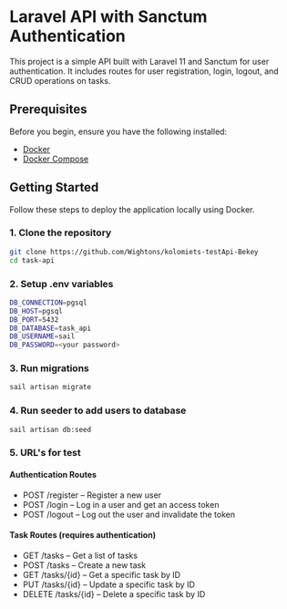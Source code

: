 # Laravel API with Sanctum Authentication

This project is a simple API built with Laravel 11 and Sanctum for user authentication. It includes routes for user registration, login, logout, and CRUD operations on tasks.

## Prerequisites

Before you begin, ensure you have the following installed:

- [Docker](https://www.docker.com/products/docker-desktop)
- [Docker Compose](https://docs.docker.com/compose/)

## Getting Started

Follow these steps to deploy the application locally using Docker.

### 1. Clone the repository

```bash
git clone https://github.com/Wightons/kolomiets-testApi-Bekey
cd task-api
```

### 2. Setup .env variables

```bash
DB_CONNECTION=pgsql
DB_HOST=pgsql
DB_PORT=5432
DB_DATABASE=task_api
DB_USERNAME=sail
DB_PASSWORD=<your password>
```

### 3. Run migrations

```bash
sail artisan migrate
```

### 4. Run seeder to add users to database

```bash
sail artisan db:seed
```

### 5. URL's for test

#### Authentication Routes

- POST /register – Register a new user
- POST /login – Log in a user and get an access token
- POST /logout – Log out the user and invalidate the token

#### Task Routes (requires authentication)

- GET /tasks – Get a list of tasks
- POST /tasks – Create a new task
- GET /tasks/{id} – Get a specific task by ID
- PUT /tasks/{id} – Update a specific task by ID
- DELETE /tasks/{id} – Delete a specific task by ID
